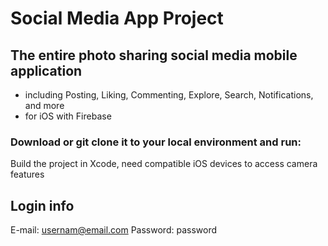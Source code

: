# Social Media App Project

## The entire photo sharing social media mobile application 
- including Posting, Liking, Commenting, Explore, Search, Notifications, and more
- for iOS with Firebase

### Download or git clone it to your local environment and run:
Build the project in Xcode, need compatible iOS devices to access camera features

## Login info
E-mail: usernam@email.com
Password: password
